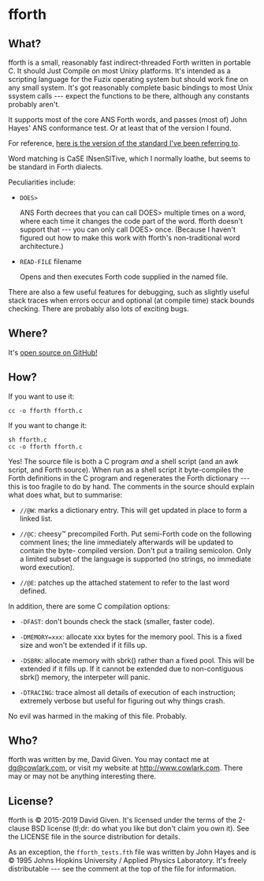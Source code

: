 fforth
======

What?
-----

fforth is a small, reasonably fast indirect-threaded Forth written in portable
C. It should Just Compile on most Unixy platforms. It's intended as a scripting
language for the Fuzix operating system but should work fine on any small
system. It's got reasonably complete basic bindings to most Unix ssystem calls
--- expect the functions to be there, although any constants probably aren't.

It supports most of the core ANS Forth words, and passes (most of) John 
Hayes' ANS conformance test. Or at least that of the version I found.

For reference, [here is the version of the standard I've been referring to](
http://lars.nocrew.org/dpans/dpans6.htm).

Word matching is CaSE INsenSITive, which I normally loathe, but seems to be
standard in Forth dialects.

Peculiarities include:

  - `DOES>`

    ANS Forth decrees that you can call DOES> multiple times on a word, where
    each time it changes the code part of the word. fforth doesn't support
    that --- you can only call DOES> once. (Because I haven't figured out how
    to make this work with fforth's non-traditional word architecture.)

  - `READ-FILE` filename

     Opens and then executes Forth code supplied in the named file.

There are also a few useful features for debugging, such as slightly useful
stack traces when errors occur and optional (at compile time) stack bounds
checking. There are probably also lots of exciting bugs.


Where?
------

It's [open source on GitHub!](https://github.com/davidgiven/fforth)


How?
----

If you want to use it:

    cc -o fforth fforth.c

If you want to change it:

	sh fforth.c
	cc -o fforth fforth.c

Yes! The source file is both a C program _and_ a shell script (and an awk
script, and Forth source). When run as a shell script it byte-compiles the
Forth definitions in the C program and regenerates the Forth dictionary ---
this is too fragile to do by hand. The comments in the source should explain
what does what, but to summarise:

  - `//@W`: marks a dictionary entry. This will get updated in place to form a
	linked list.

  - `//@C`: cheesy™ precompiled Forth. Put semi-Forth code on the following
	comment lines; the line immediately afterwards will be updated to contain
	the byte- compiled version. Don't put a trailing semicolon. Only a limited
	subset of the language is supported (no strings, no immediate word
	execution).

  - `//@E`: patches up the attached statement to refer to the last word defined.

In addition, there are some C compilation options:

  - `-DFAST`: don't bounds check the stack (smaller, faster code).

  - `-DMEMORY=xxx`: allocate xxx bytes for the memory pool. This is a fixed
	size and won't be extended if it fills up.

  - `-DSBRK`: allocate memory with sbrk() rather than a fixed pool. This will
	be extended if it fills up. If it cannot be extended due to non-contiguous
	sbrk() memory, the interpeter will panic.

  - `-DTRACING`: trace almost all details of execution of each instruction;
    extremely verbose but useful for figuring out why things crash.

No evil was harmed in the making of this file. Probably.


Who?
----

fforth was written by me, David Given. You may contact me at dg@cowlark.com, or
visit my website at http://www.cowlark.com.  There may or may not be anything
interesting there.


License?
--------

fforth is © 2015-2019 David Given. It's licensed under the terms of the 2-clause
BSD license (tl;dr: do what you like but don't claim you own it). See the
LICENSE file in the source distribution for details.

As an exception, the `fforth_tests.fth` file was written by John Hayes and is
© 1995 Johns Hopkins University / Applied Physics Laboratory. It's freely
distributable --- see the comment at the top of the file for information.

